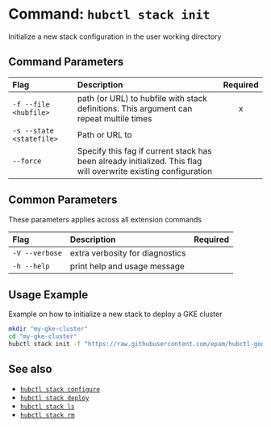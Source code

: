# Command: `hubctl stack init`

Initialize a new stack configuration in the user working directory

## Command Parameters

| Flag   | Description | Required
| :-------- | :-------- | :-: |
| `-f --file <hubfile>` | path (or URL) to hubfile with stack definitions. This argument can repeat multile times | x |
| `-s --state <statefile>` | Path or URL to |
| `--force` | Specify this fag if current stack has been already initialized. This flag will overwrite existing configuration |

## Common Parameters

These parameters applies across all extension commands

| Flag   | Description | Required
| :-------- | :-------- | :-: |
| `-V --verbose` | extra verbosity for diagnostics | |
| `-h --help` | print help and usage message | |

## Usage Example

Example on how to initialize a new stack to deploy a GKE cluster

```bash
mkdir "my-gke-cluster"
cd "my-gke-cluster"
hubctl stack init -f "https://raw.githubusercontent.com/epam/hubctl-google-stacks/main/gke-empty-cluster/hub.yaml"
```

## See also

* [`hubctl stack configure`](../hubctl-stack-configure)
* [`hubctl stack deploy`](../hubctl-stack-deploy)
* [`hubctl stack ls`](../hubctl-stack-ls)
* [`hubctl stack rm`](../hubctl-stack-rm)
